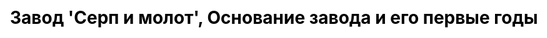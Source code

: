 ---
title: "Завод 'Серп и молот', Основание завода и его первые годы"
title_inner: "Особенности конструкции"
js: "/js"
css: "/css/base.css"
draft: false
description: "Основание завода и его первые годы"
partial: "chapter_1.html"
type: "static"
order: 1
---